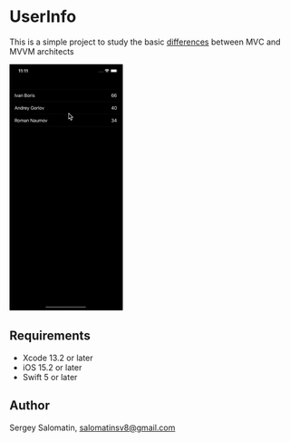 # UserInfo

This is a simple project to study the basic [differences](https://github.com/SalomatinSergey/UserInfo/pull/2/files) between MVС and MVVM architects

![alt text](https://github.com/SalomatinSergey/UserInfo/blob/MVVM_TableVIew/UserInfo/Support%20FIles/Assets.xcassets/app.dataset/app.gif)

## Requirements

- Xcode 13.2 or later
- iOS 15.2 or later
- Swift 5 or later

## Author

Sergey Salomatin, salomatinsv8@gmail.com
